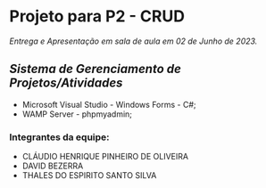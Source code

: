 # Projeto para P2 - CRUD
_Entrega e Apresentação em sala de aula em 02 de Junho de 2023._

## *Sistema de Gerenciamento de Projetos/Atividades*
- Microsoft Visual Studio - Windows Forms - C#;
- WAMP Server - phpmyadmin;

### Integrantes da equipe:

- CLÁUDIO HENRIQUE PINHEIRO DE OLIVEIRA
- DAVID BEZERRA
- THALES DO ESPIRITO SANTO SILVA
